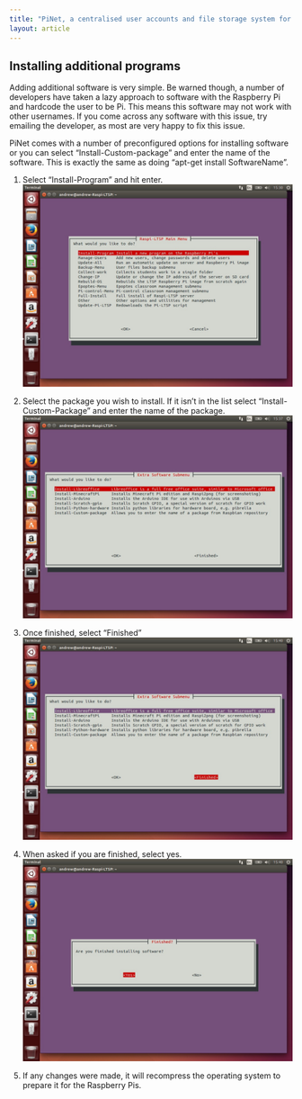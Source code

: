 ```yaml
---
title: "PiNet, a centralised user accounts and file storage system for a Raspberry Pi classroom."
layout: article
---
```


Installing additional programs
------------------------------

Adding additional software is very simple. Be warned though, a number of
developers have taken a lazy approach to software with the Raspberry Pi
and hardcode the user to be Pi. This means this software may not work
with other usernames. If you come across any software with this issue,
try emailing the developer, as most are very happy to fix this issue.

PiNet comes with a number of preconfigured options for installing
software or you can select “Install-Custom-package” and enter the name
of the software. This is exactly the same as doing “apt-get install
SoftwareName”.

1.  Select “Install-Program” and hit enter.    
    ![](/assets/images/image37.jpeg)   

2.  Select the package you wish to install. If it isn’t in the list
    select “Install-Custom-Package” and enter the name of the package.   
    ![](/assets/images/image38.jpeg)   

3.  Once finished, select “Finished”    
    ![](/assets/images/image39.jpeg)   

4.  When asked if you are finished, select yes.   
    ![](/assets/images/image40.jpeg)   

5.  If any changes were made, it will recompress the operating system to
    prepare it for the Raspberry Pis.   

